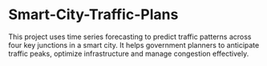 # Smart-City-Traffic-Plans
This project uses time series forecasting to predict traffic patterns across four key junctions in a smart city. It helps government planners to anticipate traffic peaks, optimize infrastructure and manage congestion effectively.
